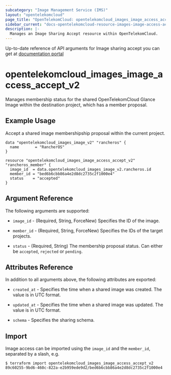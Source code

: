 ```yaml
---
subcategory: "Image Management Service (IMS)"
layout: "opentelekomcloud"
page_title: "OpenTelekomCloud: opentelekomcloud_images_image_access_accept_v2"
sidebar_current: "docs-opentelekomcloud-resource-images-image-access-accept-v2"
description: |-
  Manages an Image Sharing Accept resource within OpenTelekomCloud.
---
```


Up-to-date reference of API arguments for Image sharing accept you can get at
[documentation portal](https://docs.otc.t-systems.com/image-management-service/api-ref/native_openstack_apis/image_sharing_native_openstack_apis)

# opentelekomcloud_images_image_access_accept_v2

Manages membership status for the shared OpenTelekomCloud Glance Image within the destination project, which has a member proposal.

## Example Usage

Accept a shared image membershipship proposal within the current project.

```hcl
data "opentelekomcloud_images_image_v2" "rancheros" {
  name       = "RancherOS"
}

resource "opentelekomcloud_images_image_access_accept_v2" "rancheros_member" {
  image_id  = data.opentelekomcloud_images_image_v2.rancheros.id
  member_id = "bed6b6cbb86a4e2d8dc2735c2f1000e4"
  status    = "accepted"
}
```

## Argument Reference

The following arguments are supported:

* `image_id` - (Required, String, ForceNew) Specifies the ID of the image.

* `member_id` - (Required, String, ForceNew) Specifies the IDs of the target projects.

* `status` - (Required, String) The membership proposal status. Can either be `accepted`, `rejected` or `pending`.

## Attributes Reference

In addition to all arguments above, the following attributes are exported:

* `created_at` - Specifies the time when a shared image was created. The value is in UTC format.

* `updated_at` - Specifies the time when a shared image was updated. The value is in UTC format.

* `schema` - Specifies the sharing schema.

## Import

Image access can be imported using the `image_id` and the `member_id`, separated by a slash, e.g.

```
$ terraform import opentelekomcloud_images_image_access_accept_v2 89c60255-9bd6-460c-822a-e2b959ede9d2/bed6b6cbb86a4e2d8dc2735c2f1000e4
```
